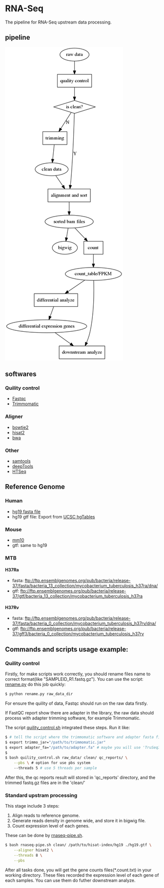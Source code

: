 RNA-Seq
=======

The pipeline for RNA-Seq upstream data processing.

## pipeline
![pipeline](./pipeline.png)

## softwares

### Quility control

* [Fastqc](https://www.bioinformatics.babraham.ac.uk/projects/fastqc/)
* [Trimmomatic](http://www.usadellab.org/cms/?page=trimmomatic)

### Aligner

* [bowtie2](http://bowtie-bio.sourceforge.net/bowtie2/index.shtml)
* [hisat2](https://ccb.jhu.edu/software/hisat2/index.shtml)
* [bwa](http://bio-bwa.sourceforge.net/)

### Other

* [samtools](http://samtools.sourceforge.net/)
* [deepTools](https://deeptools.readthedocs.io/en/latest/)
* [HTSeq](https://htseq.readthedocs.io/en/release_0.9.1/overview.html)

## Reference Genome

### Human
* [hg19 fasta file](http://hgdownload.cse.ucsc.edu/goldenpath/hg19/chromosomes/)
* hg19 gtf file: Export from [UCSC hgTables](http://genome.ucsc.edu/cgi-bin/hgTables)

### Mouse
* [mm10](http://hgdownload.cse.ucsc.edu/goldenPath/mm10/bigZips/)
* gtf: same to hg19

### MTB

#### H37Ra
* fasta: 
ftp://ftp.ensemblgenomes.org/pub/bacteria/release-37/fasta/bacteria_13_collection/mycobacterium_tuberculosis_h37ra/dna/
* gtf: 
ftp://ftp.ensemblgenomes.org/pub/bacteria/release-37/gtf/bacteria_13_collection/mycobacterium_tuberculosis_h37ra

#### H37Rv
* fasta: 
ftp://ftp.ensemblgenomes.org/pub/bacteria/release-37/fasta/bacteria_0_collection/mycobacterium_tuberculosis_h37rv/dna/
* gtf: 
ftp://ftp.ensemblgenomes.org/pub/bacteria/release-37/gff3/bacteria_0_collection/mycobacterium_tuberculosis_h37rv

## Commands and scripts usage example:

### Quility control

Firstly, for make scripts work correctly, you should rename files name to correct format(like "SAMPLEID_R1.fastq.gz"). You can use the script: [rename.py](./rename.py) do this job quickly:

```bash
$ python rename.py raw_data_dir
```

For ensure the quility of data, Fastqc should run on the raw data firstly.

If FastQC report show there are adapter in the library, the raw data should process with adapter trimming software, for example Trimmomatic.

The script [quility_control.sh](./quility_control.sh) integrated these steps. Run it like:

```bash
$ # tell the script where the trimmomatic software and adapter fasta file are
$ export trimmo_jar="/path/to/trimmomatic.jar"
$ export adapter_fa="/path/to/adapter.fa" # maybe you will use 'TruSeq3-PE-2.fa' in the trimmomatic directory
$ 
$ bash quility_control.sh raw_data/ clean/ qc_reports/ \
    --pbs \ # option for use pbs system
    --threads 5 # use 5 threads per sample
```

After this, the qc reports result will stored in 'qc_reports' directory, and the trimmed fastq.gz files are in the 'clean/'

### Standard upstram processing

This stage include 3 steps:
1. Align reads to reference genome.
2. Generate reads density in genome wide, and store it in bigwig file.
3. Count expression level of each genes.

These can be done by [rnaseq-pipe.sh](./rnaseq-pipe.sh).

```bash
$ bash rnaseq-pipe.sh clean/ /path/to/hisat-index/hg19 ./hg19.gtf \
    --aligner hisat2 \
    --threads 8 \
    --pbs

```

After all tasks done, you will get the gene counts files(*.count.txt) in your working directory.
These files recorded the expression level of each gene of each samples.
You can use them do futher downstream analyze.
